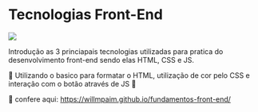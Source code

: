 # Tecnologias Front-End #
<img src="https://s3.us-east-2.amazonaws.com/awari-app-static/card-programacao-front-end.png">

Introdução as 3 princiapais tecnologias utilizadas para pratica do desenvolvimento front-end sendo elas HTML, CSS e JS.

:page_with_curl: Utilizando o basico para formatar o HTML, utilização de cor pelo CSS e interação com o botão através de JS :page_with_curl:

:pushpin: confere aqui: https://willmpaim.github.io/fundamentos-front-end/

